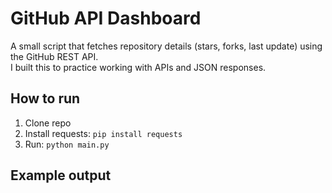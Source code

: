 # GitHub API Dashboard

A small script that fetches repository details (stars, forks, last update) using the GitHub REST API.  
I built this to practice working with APIs and JSON responses.

## How to run
1. Clone repo
2. Install requests: `pip install requests`
3. Run: `python main.py`

## Example output
